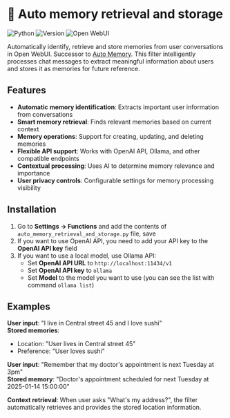 # 🧠 Auto memory retrieval and storage

![Python](https://img.shields.io/badge/python-3670A0?style=for-the-badge&logo=python&logoColor=ffdd54) ![Version](https://img.shields.io/badge/version-1.1.1.1-blue?style=for-the-badge) ![Open WebUI](https://img.shields.io/badge/Open%20WebUI-Compatible-orange?style=for-the-badge)

Automatically identify, retrieve and store memories from user conversations in Open WebUI. Successor to [Auto Memory](https://github.com/ronilaukkarinen/open-webui-auto-memory). This filter intelligently processes chat messages to extract meaningful information about users and stores it as memories for future reference.

## Features

- **Automatic memory identification**: Extracts important user information from conversations
- **Smart memory retrieval**: Finds relevant memories based on current context
- **Memory operations**: Support for creating, updating, and deleting memories
- **Flexible API support**: Works with OpenAI API, Ollama, and other compatible endpoints
- **Contextual processing**: Uses AI to determine memory relevance and importance
- **User privacy controls**: Configurable settings for memory processing visibility

## Installation

1. Go to **Settings → Functions** and add the contents of `auto_memory_retrieval_and_storage.py` file, save
2. If you want to use OpenAI API, you need to add your API key to the **OpenAI API key** field
3. If you want to use a local model, use Ollama API:
    - Set **OpenAI API URL** to `http://localhost:11434/v1`
    - Set **OpenAI API key** to `ollama`
    - Set **Model** to the model you want to use (you can see the list with command `ollama list`)

## Examples

**User input**: "I live in Central street 45 and I love sushi"<br>
**Stored memories**:<br>
- Location: "User lives in Central street 45"<br>
- Preference: "User loves sushi"<br>

**User input**: "Remember that my doctor's appointment is next Tuesday at 3pm" <br>
**Stored memory**: "Doctor's appointment scheduled for next Tuesday at 2025-01-14 15:00:00"<br>

**Context retrieval**: When user asks "What's my address?", the filter automatically retrieves and provides the stored location information.
